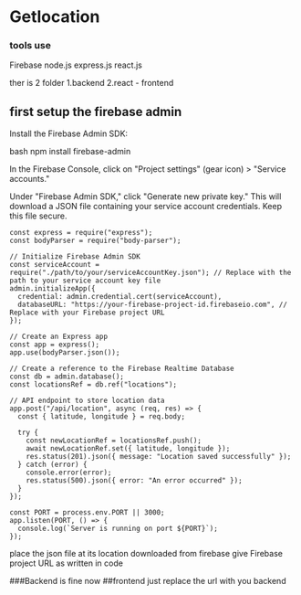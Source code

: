# Getlocation

### tools use
Firebase 
node.js express.js
react.js



ther is 2 folder 
1.backend 
2.react - frontend


## first setup the firebase admin 
Install the Firebase Admin SDK:

bash
npm install firebase-admin

In the Firebase Console, click on "Project settings" (gear icon) > "Service accounts."

Under "Firebase Admin SDK," click "Generate new private key."
This will download a JSON file containing your service account credentials. Keep this file secure.


```const admin = require("firebase-admin");
const express = require("express");
const bodyParser = require("body-parser");

// Initialize Firebase Admin SDK
const serviceAccount = require("./path/to/your/serviceAccountKey.json"); // Replace with the path to your service account key file
admin.initializeApp({
  credential: admin.credential.cert(serviceAccount),
  databaseURL: "https://your-firebase-project-id.firebaseio.com", // Replace with your Firebase project URL
});

// Create an Express app
const app = express();
app.use(bodyParser.json());

// Create a reference to the Firebase Realtime Database
const db = admin.database();
const locationsRef = db.ref("locations");

// API endpoint to store location data
app.post("/api/location", async (req, res) => {
  const { latitude, longitude } = req.body;

  try {
    const newLocationRef = locationsRef.push();
    await newLocationRef.set({ latitude, longitude });
    res.status(201).json({ message: "Location saved successfully" });
  } catch (error) {
    console.error(error);
    res.status(500).json({ error: "An error occurred" });
  }
});

const PORT = process.env.PORT || 3000;
app.listen(PORT, () => {
  console.log(`Server is running on port ${PORT}`);
});
```


place the json file at its location downloaded from firebase give  Firebase project URL as written in code 

###Backend is fine now
##frontend 
just replace the url with you backend 
